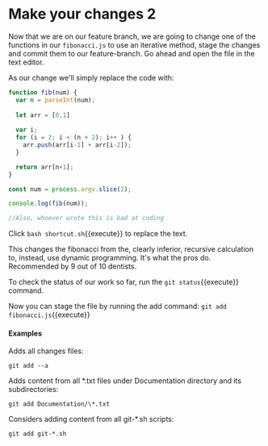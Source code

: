 # Make your changes 2
Now that we are on our feature branch, we are going to change one of the functions in our `fibonacci.js` to use an iterative method, stage the changes and commit them to our feature-branch. Go ahead and open the file in the text editor.

As our change we'll simply replace the code with:

```js
function fib(num) {
  var n = parseInt(num);
  
  let arr = [0,1]
  
  var i;
  for (i = 2; i < (n + 2); i++ ) {
    arr.push(arr[i-1] + arr[i-2]);
  }

  return arr[n+1];
}

const num = process.argv.slice(2);

console.log(fib(num));

//Also, whoever wrote this is bad at coding
```
Click `bash shortcut.sh`{{execute}} to replace the text.

This changes the fibonacci from the, clearly inferior, recursive calculation to, instead, use dynamic programming. It's what the pros do. Recommended by 9 out of 10 dentists.

To check the status of our work so far, run the `git status`{{execute}} command.

Now you can stage the file by running the add command: `git add fibonacci.js`{{execute}}

#### Examples
Adds all changes files:

`git add --a`

Adds content from all *.txt files under Documentation directory and its subdirectories:

`git add Documentation/\*.txt`

Considers adding content from all git-*.sh scripts:

`git add git-*.sh`